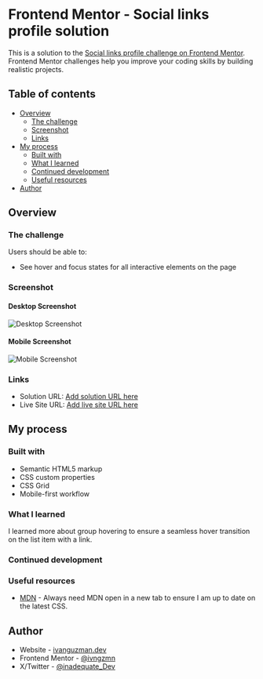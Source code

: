 # Frontend Mentor - Social links profile solution

This is a solution to the [Social links profile challenge on Frontend Mentor](https://www.frontendmentor.io/challenges/social-links-profile-UG32l9m6dQ). Frontend Mentor challenges help you improve your coding skills by building realistic projects.

## Table of contents

- [Overview](#overview)
  - [The challenge](#the-challenge)
  - [Screenshot](#screenshot)
  - [Links](#links)
- [My process](#my-process)
  - [Built with](#built-with)
  - [What I learned](#what-i-learned)
  - [Continued development](#continued-development)
  - [Useful resources](#useful-resources)
- [Author](#author)

## Overview

### The challenge

Users should be able to:

- See hover and focus states for all interactive elements on the page

### Screenshot

#### Desktop Screenshot

![Desktop Screenshot](./images/desktop-screenshot.png)

#### Mobile Screenshot

![Mobile Screenshot](./images/mobile-screenshot.png)

### Links

- Solution URL: [Add solution URL here](https://www.frontendmentor.io/solutions/social-links-profile-with-css-grid-WYjyZ3vQ5U)
- Live Site URL: [Add live site URL here](https://ivngzmn.github.io/social-links-profile/)

## My process

### Built with

- Semantic HTML5 markup
- CSS custom properties
- CSS Grid
- Mobile-first workflow

### What I learned

I learned more about group hovering to ensure a seamless hover transition on the list item with a link.

### Continued development

### Useful resources

- [MDN](https://developer.mozilla.org/en-US/) - Always need MDN open in a new tab to ensure I am up to date on the latest CSS.

## Author

- Website - [ivanguzman.dev](ivanguzman.dev)
- Frontend Mentor - [@ivngzmn](https://www.frontendmentor.io/profile/ivngzmn)
- X/Twitter - [@inadequate_Dev](https://x.com/inadequate_Dev)
